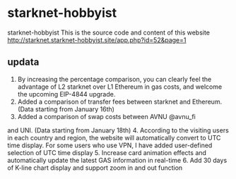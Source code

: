 # starknet-hobbyist
starknet-hobbyist
This is the source code and content of this website
http://starknet.starknet-hobbyist.site/app.php?id=52&page=1


updata
---------
1. By increasing the percentage comparison, you can clearly feel the advantage of L2 starknet over L1 Ethereum in gas costs, and welcome the upcoming EIP-4844 upgrade.
2. Added a comparison of transfer fees between starknet and Ethereum. (Data starting from January 16th)
3. Added a comparison of swap costs between AVNU 
@avnu_fi

 and UNI. (Data starting from January 18th)
4. According to the visiting users in each country and region, the website will automatically convert to UTC time display. For some users who use VPN, I have added user-defined selection of UTC time display
5. Increase card animation effects and automatically update the latest GAS information in real-time
6. Add 30 days of K-line chart display and support zoom in and out function